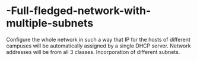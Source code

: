 # -Full-fledged-network-with-multiple-subnets
Configure the whole network in such a way that IP for the hosts of different campuses  will be automatically assigned by a single DHCP server.  Network addresses will be from all 3 classes.  Incorporation of different subnets. 
